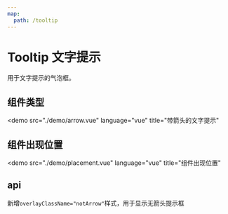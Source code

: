 ```yaml
---
map:
  path: /tooltip
---
```


# Tooltip 文字提示

用于文字提示的气泡框。

## 组件类型

<demo src="./demo/arrow.vue"
  language="vue"
  title="带箭头的文字提示"
  >
</demo>

## 组件出现位置

<demo src="./demo/placement.vue"
  language="vue"
  title="组件出现位置"
  >
</demo>

## api

新增`overlayClassName="notArrow"`样式，用于显示无箭头提示框